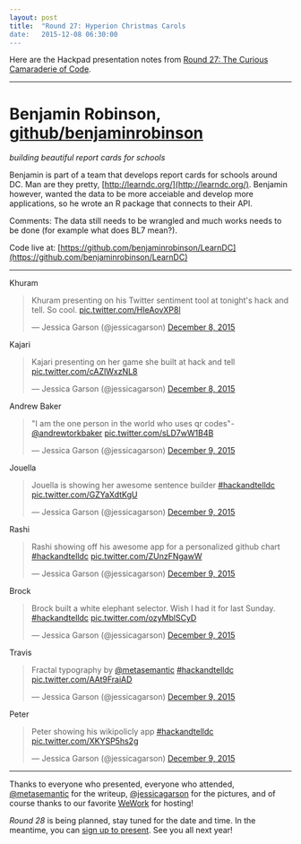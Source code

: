```yaml
---
layout: post
title:  "Round 27: Hyperion Christmas Carols
date:   2015-12-08 06:30:00
---
```


Here are the Hackpad presentation notes from [Round 27: The Curious Camaraderie of Code](http://www.meetup.com/DC-Hack-and-Tell/events/220231803/).

-------------

# Benjamin Robinson, [github/benjaminrobinson](https://github.com/benjaminrobinson)
_building beautiful report cards for schools_

Benjamin is part of a team that develops report cards for schools around DC. Man are they pretty, [http://learndc.org/](http://learndc.org/).
Benjamin however, wanted the data to be more acceiable and develop more applications, so he wrote an R package that connects to their API.

Comments: The data still needs to be wrangled and much works needs to be done (for example what does BL7 mean?).

Code live at: [https://github.com/benjaminrobinson/LearnDC](https://github.com/benjaminrobinson/LearnDC)


-------------

Khuram

<blockquote class="twitter-tweet" lang="en"><p lang="en" dir="ltr">Khuram presenting on his Twitter sentiment tool at tonight&#39;s hack and tell. So cool. <a href="https://t.co/HIeAovXP8l">pic.twitter.com/HIeAovXP8l</a></p>&mdash; Jessica Garson (@jessicagarson) <a href="https://twitter.com/jessicagarson/status/674374687334531072">December 8, 2015</a></blockquote>
<script async src="//platform.twitter.com/widgets.js" charset="utf-8"></script>

Kajari

<blockquote class="twitter-tweet" lang="en"><p lang="en" dir="ltr">Kajari presenting on her game she built at hack and tell <a href="https://t.co/cAZIWxzNL8">pic.twitter.com/cAZIWxzNL8</a></p>&mdash; Jessica Garson (@jessicagarson) <a href="https://twitter.com/jessicagarson/status/674376213742403584">December 8, 2015</a></blockquote>
<script async src="//platform.twitter.com/widgets.js" charset="utf-8"></script>

Andrew Baker

<blockquote class="twitter-tweet" lang="en"><p lang="en" dir="ltr">&quot;I am the one person in the world who uses qr codes&quot;- <a href="https://twitter.com/andrewtorkbaker">@andrewtorkbaker</a> <a href="https://t.co/sLD7wW1B4B">pic.twitter.com/sLD7wW1B4B</a></p>&mdash; Jessica Garson (@jessicagarson) <a href="https://twitter.com/jessicagarson/status/674379138438979584">December 9, 2015</a></blockquote>
<script async src="//platform.twitter.com/widgets.js" charset="utf-8"></script>

Jouella

<blockquote class="twitter-tweet" lang="en"><p lang="en" dir="ltr">Jouella is showing her awesome sentence builder <a href="https://twitter.com/hashtag/hackandtelldc?src=hash">#hackandtelldc</a> <a href="https://t.co/GZYaXdtKgU">pic.twitter.com/GZYaXdtKgU</a></p>&mdash; Jessica Garson (@jessicagarson) <a href="https://twitter.com/jessicagarson/status/674380135563440128">December 9, 2015</a></blockquote>
<script async src="//platform.twitter.com/widgets.js" charset="utf-8"></script>

Rashi

<blockquote class="twitter-tweet" lang="en"><p lang="en" dir="ltr">Rashi showing off his awesome app for a personalized github chart <a href="https://twitter.com/hashtag/hackandtelldc?src=hash">#hackandtelldc</a> <a href="https://t.co/ZUnzFNgawW">pic.twitter.com/ZUnzFNgawW</a></p>&mdash; Jessica Garson (@jessicagarson) <a href="https://twitter.com/jessicagarson/status/674382442115960832">December 9, 2015</a></blockquote>
<script async src="//platform.twitter.com/widgets.js" charset="utf-8"></script>

Brock

<blockquote class="twitter-tweet" lang="en"><p lang="en" dir="ltr">Brock built a white elephant selector. Wish I had it for last Sunday. <a href="https://twitter.com/hashtag/hackandtelldc?src=hash">#hackandtelldc</a> <a href="https://t.co/ozyMblSCyD">pic.twitter.com/ozyMblSCyD</a></p>&mdash; Jessica Garson (@jessicagarson) <a href="https://twitter.com/jessicagarson/status/674383438678466560">December 9, 2015</a></blockquote>
<script async src="//platform.twitter.com/widgets.js" charset="utf-8"></script>

Travis

<blockquote class="twitter-tweet" lang="en"><p lang="en" dir="ltr">Fractal typography by <a href="https://twitter.com/metasemantic">@metasemantic</a> <a href="https://twitter.com/hashtag/hackandtelldc?src=hash">#hackandtelldc</a> <a href="https://t.co/AAt9FraiAD">pic.twitter.com/AAt9FraiAD</a></p>&mdash; Jessica Garson (@jessicagarson) <a href="https://twitter.com/jessicagarson/status/674386627335217152">December 9, 2015</a></blockquote>
<script async src="//platform.twitter.com/widgets.js" charset="utf-8"></script>

Peter

<blockquote class="twitter-tweet" lang="en"><p lang="en" dir="ltr">Peter showing his wikipolicly app <a href="https://twitter.com/hashtag/hackandtelldc?src=hash">#hackandtelldc</a> <a href="https://t.co/XKYSP5hs2g">pic.twitter.com/XKYSP5hs2g</a></p>&mdash; Jessica Garson (@jessicagarson) <a href="https://twitter.com/jessicagarson/status/674389299723427840">December 9, 2015</a></blockquote>
<script async src="//platform.twitter.com/widgets.js" charset="utf-8"></script>

-------------



Thanks to everyone who presented, everyone who attended, [@metasemantic](https://twitter.com/metasemantic) for the writeup, [@jessicagarson](https://twitter.com/jessicagarson) for the pictures, and of course thanks to our favorite [WeWork](https://www.wework.com/locations/washington-d-c/chinatown/) for hosting! 

_Round 28_ is being planned, stay tuned for the date and time. In the meantime, you can [sign up to present](http://bit.ly/presentatdc). See you all next year!